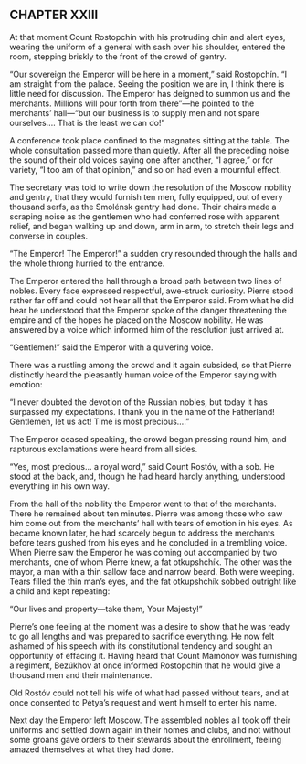 ## CHAPTER XXIII

At that moment Count Rostopchín with his protruding chin and alert eyes,
wearing the uniform of a general with sash over his shoulder, entered
the room, stepping briskly to the front of the crowd of gentry.

“Our sovereign the Emperor will be here in a moment,” said Rostopchín.
“I am straight from the palace. Seeing the position we are in, I think
there is little need for discussion. The Emperor has deigned to summon
us and the merchants. Millions will pour forth from there”—he pointed
to the merchants’ hall—“but our business is to supply men and not spare
ourselves.... That is the least we can do!”

A conference took place confined to the magnates sitting at the table.
The whole consultation passed more than quietly. After all the preceding
noise the sound of their old voices saying one after another, “I
agree,” or for variety, “I too am of that opinion,” and so on had even a
mournful effect.

The secretary was told to write down the resolution of the Moscow
nobility and gentry, that they would furnish ten men, fully equipped,
out of every thousand serfs, as the Smolénsk gentry had done. Their
chairs made a scraping noise as the gentlemen who had conferred rose
with apparent relief, and began walking up and down, arm in arm, to
stretch their legs and converse in couples.

“The Emperor! The Emperor!” a sudden cry resounded through the halls and
the whole throng hurried to the entrance.

The Emperor entered the hall through a broad path between two lines of
nobles. Every face expressed respectful, awe-struck curiosity. Pierre
stood rather far off and could not hear all that the Emperor said. From
what he did hear he understood that the Emperor spoke of the danger
threatening the empire and of the hopes he placed on the Moscow
nobility. He was answered by a voice which informed him of the
resolution just arrived at.

“Gentlemen!” said the Emperor with a quivering voice.

There was a rustling among the crowd and it again subsided, so that
Pierre distinctly heard the pleasantly human voice of the Emperor saying
with emotion:

“I never doubted the devotion of the Russian nobles, but today it has
surpassed my expectations. I thank you in the name of the Fatherland!
Gentlemen, let us act! Time is most precious....”

The Emperor ceased speaking, the crowd began pressing round him, and
rapturous exclamations were heard from all sides.

“Yes, most precious... a royal word,” said Count Rostóv, with a sob. He
stood at the back, and, though he had heard hardly anything, understood
everything in his own way.

From the hall of the nobility the Emperor went to that of the merchants.
There he remained about ten minutes. Pierre was among those who saw him
come out from the merchants’ hall with tears of emotion in his eyes.
As became known later, he had scarcely begun to address the merchants
before tears gushed from his eyes and he concluded in a trembling
voice. When Pierre saw the Emperor he was coming out accompanied by two
merchants, one of whom Pierre knew, a fat otkupshchík. The other was
the mayor, a man with a thin sallow face and narrow beard. Both were
weeping. Tears filled the thin man’s eyes, and the fat otkupshchík
sobbed outright like a child and kept repeating:

“Our lives and property—take them, Your Majesty!”

Pierre’s one feeling at the moment was a desire to show that he was
ready to go all lengths and was prepared to sacrifice everything. He now
felt ashamed of his speech with its constitutional tendency and sought
an opportunity of effacing it. Having heard that Count Mamónov was
furnishing a regiment, Bezúkhov at once informed Rostopchín that he
would give a thousand men and their maintenance.

Old Rostóv could not tell his wife of what had passed without tears, and
at once consented to Pétya’s request and went himself to enter his name.

Next day the Emperor left Moscow. The assembled nobles all took off
their uniforms and settled down again in their homes and clubs, and not
without some groans gave orders to their stewards about the enrollment,
feeling amazed themselves at what they had done.





